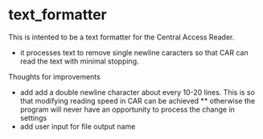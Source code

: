# text_formatter

This is intented to be a text formatter for the Central Access Reader.
* it processes text to remove single newline caracters so that CAR can read the text with minimal stopping.

Thoughts for improvements
* add add a double newline character about every 10-20 lines. This is so that modifying reading speed in CAR can be achieved
** otherwise the program will never have an opportunity to process the change in settings
* add user input for file output name
